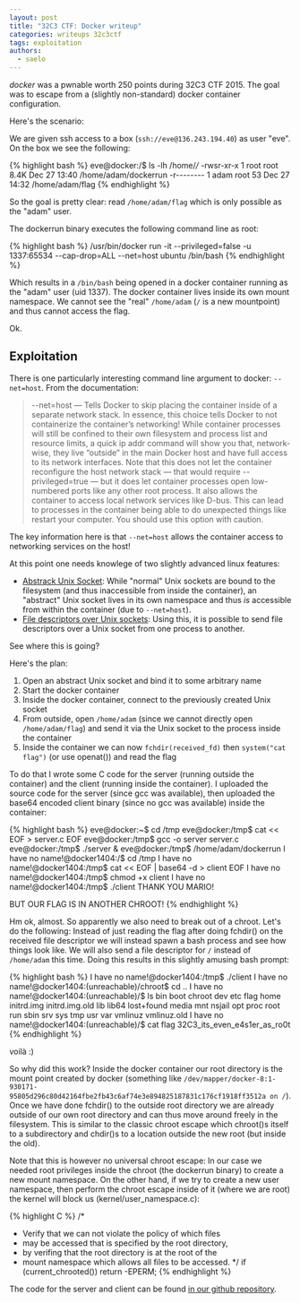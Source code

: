 ```yaml
---
layout: post
title: "32C3 CTF: Docker writeup"
categories: writeups 32c3ctf
tags: exploitation
authors:
  - saelo
---
```


*docker* was a pwnable worth 250 points during 32C3 CTF 2015. The goal was to escape from a (slightly non-standard) docker container configuration.

Here's the scenario:

We are given ssh access to a box (`ssh://eve@136.243.194.40`) as user "eve". On the box we see the following:

{% highlight bash %}
eve@docker:/$ ls -lh /home/*/*
-rwsr-xr-x 1 root root 8.4K Dec 27 13:40 /home/adam/dockerrun
-r-------- 1 adam root   53 Dec 27 14:32 /home/adam/flag
{% endhighlight %}

So the goal is pretty clear: read `/home/adam/flag` which is only possible as the "adam" user. 

The dockerrun binary executes the following command line as root:

{% highlight bash %}
/usr/bin/docker run -it --privileged=false -u 1337:65534 --cap-drop=ALL --net=host ubuntu /bin/bash
{% endhighlight %}

Which results in a `/bin/bash` being opened in a docker container running as the "adam" user (uid 1337). The docker container lives inside its own mount namespace. We cannot see the "real" `/home/adam` (`/` is a new mountpoint) and thus cannot access the flag.

Ok.

## Exploitation

There is one particularly interesting command line argument to docker: `--net=host`. From the documentation:

>   --net=host — Tells Docker to skip placing the container inside of a separate network stack. In essence, this choice tells Docker to not containerize the container’s networking! While container processes will still be confined to their own filesystem and process list and resource limits, a quick ip addr command will show you that, network-wise, they live “outside” in the main Docker host and have full access to its network interfaces. Note that this does not let the container reconfigure the host network stack — that would require --privileged=true — but it does let container processes open low-numbered ports like any other root process. It also allows the container to access local network services like D-bus. This can lead to processes in the container being able to do unexpected things like restart your computer. You should use this option with caution.

The key information here is that `--net=host` allows the container access to networking services on the host!

At this point one needs knowlege of two slightly advanced linux features:

* [Abstrack Unix Socket](http://blog.eduardofleury.com/archives/2007/09/13): While "normal" Unix sockets are bound to the filesystem (and thus inaccessible from inside the container), an "abstract" Unix socket lives in its own namespace and thus *is* accessible from within the container (due to `--net=host`).
* [File descriptors over Unix sockets](http://blog.varunajayasiri.com/passing-file-descriptors-between-processes-using-sendmsg-and-recvmsg): Using this, it is possible to send file descriptors over a Unix socket from one process to another.

See where this is going?

Here's the plan:

1. Open an abstract Unix socket and bind it to some arbitrary name
2. Start the docker container
3. Inside the docker container, connect to the previously created Unix socket
4. From outside, open `/home/adam` (since we cannot directly open `/home/adam/flag`) and send it via the Unix socket to the process inside the container
5. Inside the container we can now `fchdir(received_fd)` then `system("cat flag")` (or use openat()) and read the flag

To do that I wrote some C code for the server (running outside the container) and the client (running inside the container).
I uploaded the source code for the server (since gcc was available), then uploaded the base64 encoded client binary (since no gcc was available) inside the container:

{% highlight bash %}
eve@docker:~$ cd /tmp
eve@docker:/tmp$ cat << EOF > server.c
<source code here>
EOF
eve@docker:/tmp$ gcc -o server server.c
eve@docker:/tmp$ ./server &
eve@docker:/tmp$ /home/adam/dockerrun
I have no name!@docker1404:/$ cd /tmp
I have no name!@docker1404:/tmp$ cat << EOF | base64 -d > client
<base64 encoded client binary here>
EOF
I have no name!@docker1404:/tmp$ chmod +x client
I have no name!@docker1404:/tmp$ ./client
THANK YOU MARIO!

BUT OUR FLAG IS IN
ANOTHER CHROOT!
{% endhighlight %}

Hm ok, almost. So apparently we also need to break out of a chroot.
Let's do the following: Instead of just reading the flag after doing fchdir() on the received file descriptor we will instead spawn a bash process and see how things look like.
We will also send a file descriptor for `/` instead of `/home/adam` this time. Doing this results in this slightly amusing bash prompt:

{% highlight bash %}
I have no name!@docker1404:/tmp$ ./client
I have no name!@docker1404:(unreachable)/chroot$ cd ..
I have no name!@docker1404:(unreachable)/$ ls
bin  boot  chroot  dev  etc  flag  home  initrd.img  initrd.img.old  lib  lib64  lost+found  media  mnt  nsjail  opt  proc  root  run  sbin  srv  sys  tmp  usr  var  vmlinuz  vmlinuz.old
I have no name!@docker1404:(unreachable)/$ cat flag
32C3_its_even_e4s1er_as_ro0t
{% endhighlight %}

voilà :)

So why did this work? Inside the docker container our root directory is the mount point created by docker (something like `/dev/mapper/docker-8:1-930171-95805d296c80d42164fbe2fb43c6af74e3e894825187831c176cf1918ff3512a on /`). Once we have done fchdir() to the outside root directory we are already outside of our own root directory and can thus move around freely in the filesystem. This is similar to the classic chroot escape which chroot()s itself to a subdirectory and chdir()s to a location outside the new root (but inside the old).

Note that this is however no universal chroot escape: In our case we needed root privileges inside the chroot (the dockerrun binary) to create a new mount namespace. On the other hand, if we try to create a new user namespace, then perform the chroot escape inside of it (where we are root) the kernel will block us (kernel/user_namespace.c):

{% highlight C %}
/*
 * Verify that we can not violate the policy of which files
 * may be accessed that is specified by the root directory,
 * by verifing that the root directory is at the root of the
 * mount namespace which allows all files to be accessed.
 */
if (current_chrooted())
    return -EPERM;
{% endhighlight %}

The code for the server and client can be found [in our github repository](https://github.com/kitctf/writeups/tree/master/32c3-ctf/docker).
